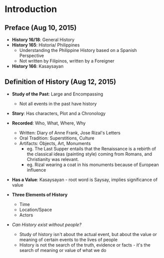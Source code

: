 # Introduction

## Preface (Aug 10, 2015)
* **History 16/18**: General History
* **History 165**: Historia/ Philippines
  * Understanding the Philippine History based on a Spanish Perspective
  * Not written by Filipinos, written by a Foreigner
* **History 166**: Kasaysayan

## Definition of History (Aug 12, 2015)
* **Study of the Past**: Large and Encompassing
  * Not all events in the past have history
* **Story**: Has characters, Plot and a Chronology
* **Recorded**: Who, What, Where, Why
  * Written: Diary of Anne Frank, Jose Rizal's Letters
  * Oral Tradition: Superstitions, Culture
  * Artifacts: Objects, Art, Monuments
    * eg. The Last Supper entails that the Renaissance is a rebirth of the classical ideas (painting style) coming from Romans, and Christianity was relevant.
    * eg. Rizal wearing a coat in his monuments because of European influence
* **Has a Value**: Kasaysayan - root word is Saysay, implies significance of value

* **Three Elements of History**
  * Time
  * Location/Space
  * Actors
* *Can History exist without people?* 
  * Study of history isn't about the actual event, but about the value or meaning of certain events to the lives of people
  * History is not the search of the truth, evidence or facts - it's the search of meaning or value of what we do